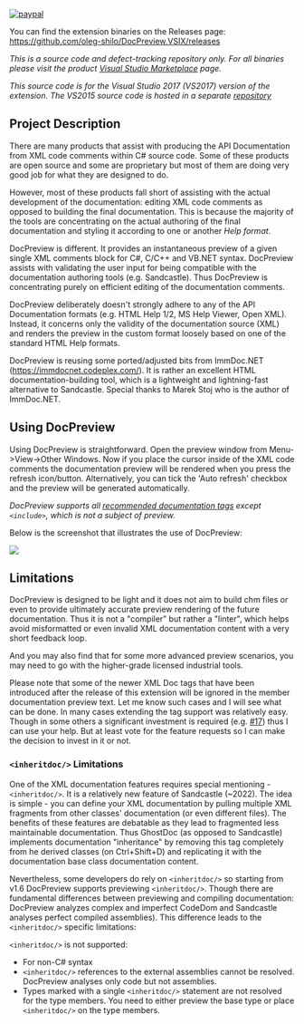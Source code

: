 [![paypal](https://www.paypalobjects.com/en_US/i/btn/btn_donateCC_LG.gif)](https://oleg-shilo.github.io/cs-script/Donation.html)

You can find the extension binaries on the Releases page: https://github.com/oleg-shilo/DocPreview.VSIX/releases

*This is a source code and defect-tracking repository only. For all binaries please visit the product [Visual Studio Marketplace](https://marketplace.visualstudio.com/items?itemName=OlegShilo.DocPreview-2017) page.*

*This source code is for the Visual Studio 2017 (VS2017) version of the extension. The VS2015 source code is hosted in a separate [repository](https://docpreview.codeplex.com/)*

## Project Description

There are many products that assist with producing the API Documentation from XML code comments within C# source code. Some of these products are open source and some are proprietary but most of them are doing very good job for what they are designed to do. 

However, most of these products fall short of assisting with the actual development of the documentation: editing XML code comments as opposed to building the final documentation. This is because the majority of the tools are concentrating on the actual authoring of the final documentation and styling it according to one or another _Help format_.

DocPreview is different. It provides an instantaneous preview of a given single XML comments block for C#, C/C++ and VB.NET syntax. DocPreview assists with validating the user input for being compatible with the documentation authoring tools (e.g. Sandcastle). Thus DocPreview is concentrating purely on efficient editing of the documentation comments.

DocPreview deliberately doesn't strongly adhere to any of the API Documentation formats (e.g. HTML Help 1/2, MS Help Viewer, Open XML). Instead, it concerns only the validity of the documentation source (XML) and renders the preview in the custom format loosely based on one of the standard HTML Help formats.

DocPreview is reusing some ported/adjusted bits from ImmDoc.NET (https://immdocnet.codeplex.com/). It is rather an excellent HTML documentation-building tool, which is a lightweight and lightning-fast alternative to Sandcastle. Special thanks to Marek Stoj who is the author of ImmDoc.NET.  

## Using DocPreview

Using DocPreview is straightforward. Open the preview window from Menu->View->Other Windows. Now if you place the cursor inside of the XML code comments the documentation preview will be rendered when you press the refresh icon/button. Alternatively, you can tick the 'Auto refresh' checkbox  and the preview will be generated automatically.

_DocPreview supports all [recommended documentation tags](https://msdn.microsoft.com/en-us/library/5ast78ax.aspx) except `<include>`, which is not a subject of preview._

Below is the screenshot that illustrates the use of DocPreview:

![](https://github.com/oleg-shilo/DocPreview.VSIX/raw/master/DocPreview/DocPreview/Resources/preview.large.png)

## Limitations

DocPreview is designed to be light and it does not aim to build chm files or even to provide ultimately accurate preview rendering of the future documentation. Thus it is not a "compiler" but rather a "linter", which helps avoid misformatted or even invalid XML documentation content with a very short feedback loop. 

And you may also find that for some more advanced preview scenarios, you may need to go with the higher-grade licensed industrial tools. 

Please note that some of the newer XML Doc tags that have been introduced after the release of this extension will be ignored in the member documentation preview text. Let me know such cases and I will see what can be done. In many cases extending the tag support was relatively easy. Though in some others a significant investment is required (e.g. [#17](https://github.com/oleg-shilo/DocPreview.VSIX/issues/17)) thus I can use your help. But at least vote for the feature requests so I can make the decision to invest in it or not.  

### `<inheritdoc/>` Limitations
One of the XML documentation features requires special mentioning - `<inheritdoc/>`. It is a relatively new feature of Sandcastle (~2022). The idea is simple - you can define your XML documentation by pulling multiple XML fragments from other classes' documentation (or even different files). The benefits of these features are debatable as they lead to fragmented less maintainable documentation. Thus GhostDoc (as opposed to Sandcastle) implements documentation "inheritance" by removing this tag completely from he derived classes (on Ctrl+Shift+D) and replicating it with the  documentation base class documentation content. 

Nevertheless, some developers do rely on `<inheritdoc/>` so starting from v1.6 DocPreview supports previewing `<inheritdoc/>`. Though there are fundamental differences between previewing and compiling documentation: DocPreview analyzes complex and imperfect CodeDom and Sandcastle analyses perfect compiled assemblies). This difference leads to the `<inheritdoc/>` specific limitations:

`<inheritdoc/>` is not supported: 

- For non-C# syntax
- `<inheritdoc/>` references to the external assemblies cannot be resolved. DocPreview analyses only code but not assemblies.
- Types marked with a single `<inheritdoc/>` statement are not resolved for the type members. You need to either preview the base type or place `<inheritdoc/>` on the type members.


